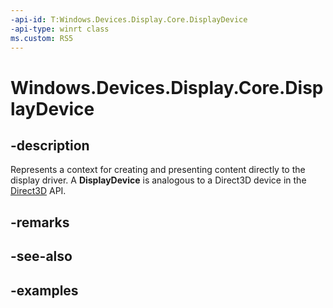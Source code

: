 ```yaml
---
-api-id: T:Windows.Devices.Display.Core.DisplayDevice
-api-type: winrt class
ms.custom: RS5
---
```


<!-- Class syntax.
public class DisplayDevice 
-->

# Windows.Devices.Display.Core.DisplayDevice

## -description
Represents a context for creating and presenting content directly to the display driver. A **DisplayDevice** is analogous to a Direct3D device in the [Direct3D](https://msdn.microsoft.com/library/windows/desktop/hh309466) API.

## -remarks

## -see-also

## -examples
